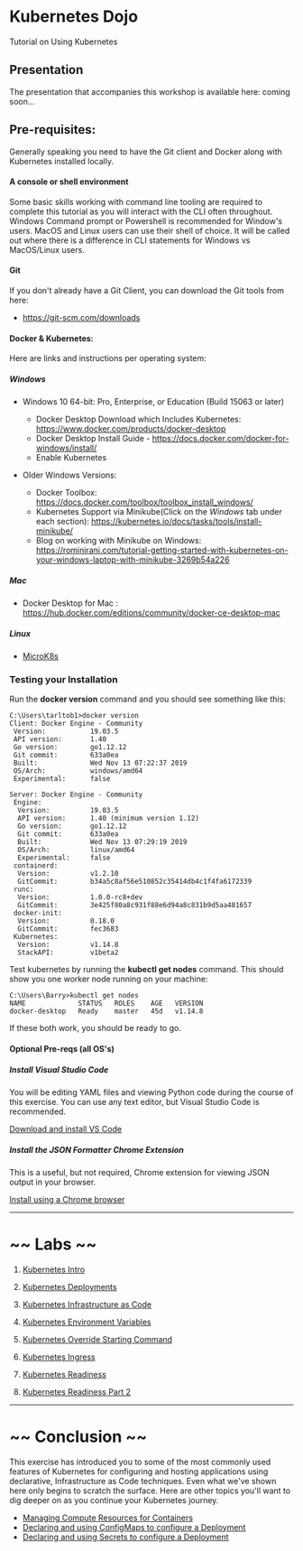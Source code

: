 # Kubernetes Dojo
Tutorial on Using Kubernetes

## Presentation

The presentation that accompanies this workshop is available here: coming soon...

## Pre-requisites:

Generally speaking you need to have the Git client and Docker along with Kubernetes installed locally.

#### A console or shell environment

Some basic skills working with command line tooling are required to complete this tutorial as you will interact with the CLI often throughout.  Windows Command prompt or Powershell is recommended for Window's users.  MacOS and Linux users can use their shell of choice.  It will be called out where there is a difference in CLI statements for Windows vs MacOS/Linux users.


#### Git
If you don't already have a Git Client, you can download the Git tools from here:
 - https://git-scm.com/downloads


#### Docker & Kubernetes:

Here are links and instructions per operating system:


##### Windows
- Windows 10 64-bit: Pro, Enterprise, or Education (Build 15063 or later)
    - Docker Desktop Download which Includes Kubernetes: https://www.docker.com/products/docker-desktop
    - Docker Desktop Install Guide - https://docs.docker.com/docker-for-windows/install/
    - Enable Kubernetes

- Older Windows Versions:
  - Docker Toolbox:  https://docs.docker.com/toolbox/toolbox_install_windows/
  - Kubernetes Support via Minikube(Click on the *Windows* tab under each section): https://kubernetes.io/docs/tasks/tools/install-minikube/
  - Blog on working with Minikube on Windows: https://rominirani.com/tutorial-getting-started-with-kubernetes-on-your-windows-laptop-with-minikube-3269b54a226

##### Mac
  - Docker Desktop for Mac : https://hub.docker.com/editions/community/docker-ce-desktop-mac

##### Linux
- [MicroK8s](https://microk8s.io/)


### Testing your Installation

Run the **docker version** command and you should see something like this:
```
C:\Users\tarltob1>docker version
Client: Docker Engine - Community
 Version:           19.03.5
 API version:       1.40
 Go version:        go1.12.12
 Git commit:        633a0ea
 Built:             Wed Nov 13 07:22:37 2019
 OS/Arch:           windows/amd64
 Experimental:      false

Server: Docker Engine - Community
 Engine:
  Version:          19.03.5
  API version:      1.40 (minimum version 1.12)
  Go version:       go1.12.12
  Git commit:       633a0ea
  Built:            Wed Nov 13 07:29:19 2019
  OS/Arch:          linux/amd64
  Experimental:     false
 containerd:
  Version:          v1.2.10
  GitCommit:        b34a5c8af56e510852c35414db4c1f4fa6172339
 runc:
  Version:          1.0.0-rc8+dev
  GitCommit:        3e425f80a8c931f88e6d94a8c831b9d5aa481657
 docker-init:
  Version:          0.18.0
  GitCommit:        fec3683
 Kubernetes:
  Version:          v1.14.8
  StackAPI:         v1beta2
```

Test kubernetes by running the **kubectl get nodes** command.
This should show you one worker node running on your machine:
```
C:\Users\Barry>kubectl get nodes
NAME             STATUS   ROLES    AGE   VERSION
docker-desktop   Ready    master   45d   v1.14.8

```
If these both work, you should be ready to go.


#### Optional Pre-reqs (all OS's)
##### Install Visual Studio Code

You will be editing YAML files and viewing Python code during the course of this exercise.  You can use any text editor, but Visual Studio Code is recommended.

[Download and install VS Code](https://code.visualstudio.com/)


##### Install the JSON Formatter Chrome Extension

This is a useful, but not required, Chrome extension for viewing JSON output in your browser.

[Install using a Chrome browser](https://chrome.google.com/webstore/detail/json-formatter/bcjindcccaagfpapjjmafapmmgkkhgoa)

---

# ~~ Labs ~~

1. [Kubernetes Intro](labs/intro.md)

1. [Kubernetes Deployments](labs/kube_deploy_cloud_app.md)

1. [Kubernetes Infrastructure as Code](labs/kube_infra_as_code.md)

1. [Kubernetes Environment Variables](labs/kube_env_vars.md)

1. [Kubernetes Override Starting Command](labs/kube_override_cmd.md)

1. [Kubernetes Ingress](labs/kube_setup_ingress.md)

1. [Kubernetes Readiness](labs/kube_readiness.md)

1. [Kubernetes Readiness Part 2](labs/kube_readiness_2.md)


---


# ~~ Conclusion ~~

This exercise has introduced you to some of the most commonly used features of Kubernetes for configuring and hosting applications using declarative, Infrastructure as Code techniques.  Even what we've shown here only begins to scratch the surface.  Here are other topics you'll want to dig deeper on as you continue your Kubernetes journey.

* [Managing Compute Resources for Containers](https://kubernetes.io/docs/concepts/configuration/manage-compute-resources-container/)
* [Declaring and using ConfigMaps to configure a Deployment](https://kubernetes.io/docs/tasks/configure-pod-container/configure-pod-configmap/)
* [Declaring and using Secrets to configure a Deployment](https://kubernetes.io/docs/concepts/configuration/secret/)
